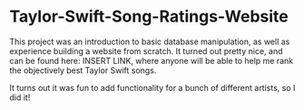# Taylor-Swift-Song-Ratings-Website

This project was an introduction to basic database manipulation, as well as experience building a website from scratch. It turned out pretty nice, and can be found here: INSERT LINK, where anyone will be able to help me rank the objectively best Taylor Swift songs.

It turns out it was fun to add functionality for a bunch of different artists, so I did it!
